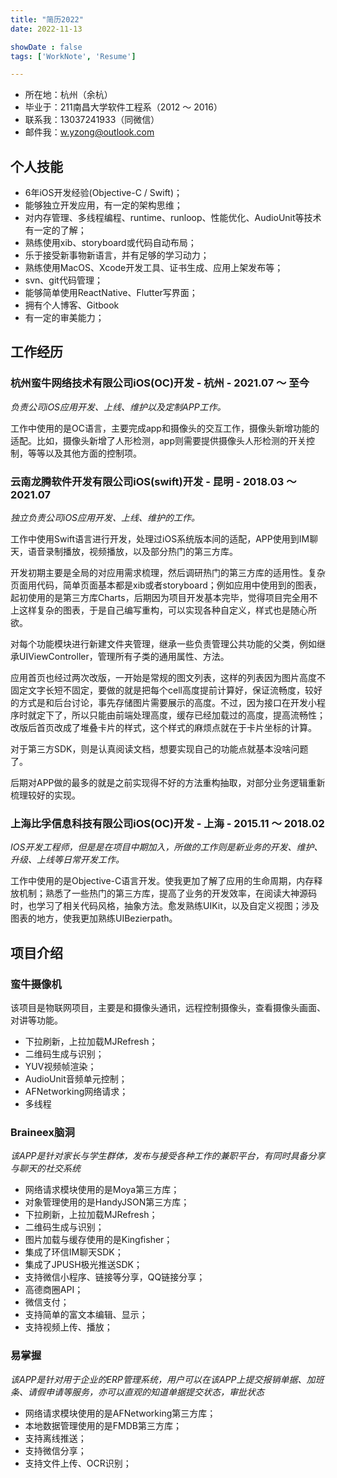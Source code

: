 ```yaml
---
title: "简历2022"
date: 2022-11-13

showDate : false
tags: ['WorkNote', 'Resume']

---
```


- 所在地：杭州（余杭）
- 毕业于：211南昌大学软件工程系（2012 ～ 2016）
- 联系我：13037241933（同微信）
- 邮件我：w.yzong@outlook.com

## 个人技能
- 6年iOS开发经验(Objective-C / Swift)；
- 能够独立开发应用，有一定的架构思维；
- 对内存管理、多线程编程、runtime、runloop、性能优化、AudioUnit等技术有一定的了解；
- 熟练使用xib、storyboard或代码自动布局；
- 乐于接受新事物新语言，并有足够的学习动力；
- 熟练使用MacOS、Xcode开发工具、证书生成、应用上架发布等；
- svn、git代码管理；
- 能够简单使用ReactNative、Flutter写界面；
- 拥有个人博客、Gitbook
- 有一定的审美能力；

## 工作经历

### 杭州蛮牛网络技术有限公司iOS(OC)开发 - 杭州 - 2021.07 ～ 至今
*负责公司iOS应用开发、上线、维护以及定制APP工作。*

工作中使用的是OC语言，主要完成app和摄像头的交互工作，摄像头新增功能的适配。比如，摄像头新增了人形检测，app则需要提供摄像头人形检测的开关控制，等等以及其他方面的控制项。

### 云南龙腾软件开发有限公司iOS(swift)开发 - 昆明 - 2018.03 ～ 2021.07
*独立负责公司iOS应用开发、上线、维护的工作。*

工作中使用Swift语言进行开发，处理过iOS系统版本间的适配，APP使用到IM聊天，语音录制播放，视频播放，以及部分热门的第三方库。

开发初期主要是全局的对应用需求梳理，然后调研热门的第三方库的适用性。复杂页面用代码，简单页面基本都是xib或者storyboard；例如应用中使用到的图表，起初使用的是第三方库Charts，后期因为项目开发基本完毕，觉得项目完全用不上这样复杂的图表，于是自己编写重构，可以实现各种自定义，样式也是随心所欲。

对每个功能模块进行新建文件夹管理，继承一些负责管理公共功能的父类，例如继承UIViewController，管理所有子类的通用属性、方法。

应用首页也经过两次改版，一开始是常规的图文列表，这样的列表因为图片高度不固定文字长短不固定，要做的就是把每个cell高度提前计算好，保证流畅度，较好的方式是和后台讨论，事先存储图片需要展示的高度。不过，因为接口在开发小程序时就定下了，所以只能由前端处理高度，缓存已经加载过的高度，提高流畅性；改版后首页改成了堆叠卡片的样式，这个样式的麻烦点就在于卡片坐标的计算。

对于第三方SDK，则是认真阅读文档，想要实现自己的功能点就基本没啥问题了。

后期对APP做的最多的就是之前实现得不好的方法重构抽取，对部分业务逻辑重新梳理较好的实现。

### 上海比孚信息科技有限公司iOS(OC)开发 - 上海 - 2015.11 ～ 2018.02
*IOS开发工程师，但是是在项目中期加入，所做的工作则是新业务的开发、维护、升级、上线等日常开发工作。*

工作中使用的是Objective-C语言开发。使我更加了解了应用的生命周期，内存释放机制；熟悉了一些热门的第三方库，提高了业务的开发效率，在阅读大神源码时，也学习了相关代码风格，抽象方法。愈发熟练UIKit，以及自定义视图；涉及图表的地方，使我更加熟练UIBezierpath。

## 项目介绍

### 蛮牛摄像机
该项目是物联网项目，主要是和摄像头通讯，远程控制摄像头，查看摄像头画面、对讲等功能。

- 下拉刷新，上拉加载MJRefresh；
- 二维码生成与识别；
- YUV视频帧渲染；
- AudioUnit音频单元控制；
- AFNetworking网络请求；
- 多线程

### Braineex脑洞
*该APP是针对家长与学生群体，发布与接受各种工作的兼职平台，有同时具备分享与聊天的社交系统*

- 网络请求模块使用的是Moya第三方库；
- 对象管理使用的是HandyJSON第三方库；
- 下拉刷新，上拉加载MJRefresh；
- 二维码生成与识别；
- 图片加载与缓存使用的是Kingfisher；
- 集成了环信IM聊天SDK；
- 集成了JPUSH极光推送SDK；
- 支持微信小程序、链接等分享，QQ链接分享；
- 高德商圈API；
- 微信支付；
- 支持简单的富文本编辑、显示；
- 支持视频上传、播放；

### 易掌握
*该APP是针对用于企业的ERP管理系统，用户可以在该APP上提交报销单据、加班条、请假申请等服务，亦可以直观的知道单据提交状态，审批状态*

- 网络请求模块使用的是AFNetworking第三方库；
- 本地数据管理使用的是FMDB第三方库；
- 支持离线推送；
- 支持微信分享；
- 支持文件上传、OCR识别；